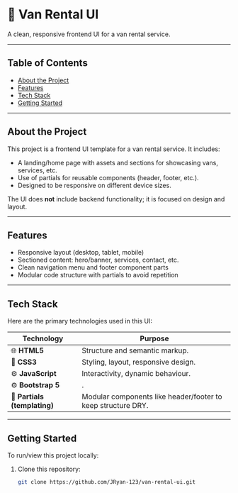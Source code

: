 # 🚐 Van Rental UI

A clean, responsive frontend UI for a van rental service.

---

## Table of Contents

- [About the Project](#about-the-project)  
- [Features](#features)  
- [Tech Stack](#tech-stack)  
- [Getting Started](#getting-started)  


---

## About the Project

This project is a frontend UI template for a van rental service. It includes:

- A landing/home page with assets and sections for showcasing vans, services, etc.  
- Use of partials for reusable components (header, footer, etc.).  
- Designed to be responsive on different device sizes.  

The UI does **not** include backend functionality; it is focused on design and layout.  

---

## Features

- Responsive layout (desktop, tablet, mobile)  
- Sectioned content: hero/banner, services, contact, etc.  
- Clean navigation menu and footer component parts  
- Modular code structure with partials to avoid repetition  

---

## Tech Stack

Here are the primary technologies used in this UI:

| Technology | Purpose |
|-------------|---------|
| 🌐 **HTML5** | Structure and semantic markup. |
| 🎨 **CSS3** | Styling, layout, responsive design. |
| ⚙️ **JavaScript** | Interactivity, dynamic behaviour. |
| ⚙️ **Bootstrap 5** | . |
| 📂 **Partials (templating)** | Modular components like header/footer to keep structure DRY. |


---

## Getting Started

To run/view this project locally:

1. Clone this repository:

   ```bash
   git clone https://github.com/JRyan-123/van-rental-ui.git

